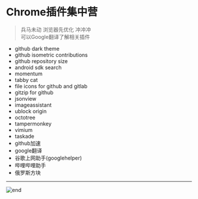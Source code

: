
# **Chrome插件集中营**
>兵马未动 浏览器先优化 冲冲冲  
>可以Google翻译了解相关插件  
* github dark theme
* github isometric contributions
* github repository size
* android sdk search
* momentum
* tabby cat
* file icons for github and gitlab
* gitzip for github
* jsonview
* imageassistant
* ublock origin
* octotree
* tampermonkey
* vimium
* taskade
* github加速
* google翻译
* 谷歌上网助手(googlehelper)
* 哔哩哔哩助手
* 俄罗斯方块

------
![end](https://gitee.com/techpang/img_emoji_libs/raw/master/img_bed/markdown_images/end.jpg '富婆加我吧不想努力了')